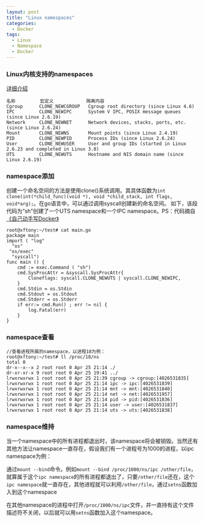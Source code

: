 ```yaml
---
layout: post
title: "Linux namespaces"
categories:
  - Docker
tags:
  - Linux
  - Namespace
  - Docker
---
```


### Linux内核支持的namespaces   
[详细介绍](http://man7.org/linux/man-pages/man7/namespaces.7.html)

    名称         宏定义            隔离内容
    Cgroup      CLONE_NEWCGROUP   Cgroup root directory (since Linux 4.6)
	IPC         CLONE_NEWIPC      System V IPC, POSIX message queues (since Linux 2.6.19)
	Network     CLONE_NEWNET      Network devices, stacks, ports, etc. (since Linux 2.6.24)
	Mount       CLONE_NEWNS       Mount points (since Linux 2.4.19)
	PID         CLONE_NEWPID      Process IDs (since Linux 2.6.24)
	User        CLONE_NEWUSER     User and group IDs (started in Linux 2.6.23 and completed in Linux 3.8)
	UTS         CLONE_NEWUTS      Hostname and NIS domain name (since Linux 2.6.19)

### namespace添加    
创建一个命名空间的方法是使用clone()系统调用。其具体函数为`int clone(int(*child_func)(void *), void *child_stack, int flags, void*arg);`。在go语言中，可以通过调用syscall创建新的命名空间。 如下，该段代码为“sh”创建了一个UTS namespace和一个IPC namespace。PS：代码摘自[《自己动手写Docker》](https://book.douban.com/subject/27082348/)  

	root@xftony:~/test# cat main.go 
	package main
	import ( "log"
	  "os"
	 "os/exec"
	  "syscall")
	func main () {
	    cmd := exec.Command ( "sh")
	    cmd.SysProcAttr = &syscall.SysProcAttr{
	        Cloneflags: syscall.CLONE_NEWUTS | syscall.CLONE_NEWIPC,
	    }
	    cmd.Stdin = os.Stdin
	    cmd.Stdout = os.Stdout
	    cmd.Stderr = os.Stderr
	    if err:= cmd.Run() ; err != nil {
	        log.Fatal(err)
	    }
	}

### namespace查看   
       
    //查看进程所属的namespace，以进程18为例： 
    root@xftony:~/test# ll /proc/18/ns    
    total 0    
	dr-x--x--x 2 root root 0 Apr 25 21:14 ./    
	dr-xr-xr-x 9 root root 0 Apr 25 19:41 ../   
	lrwxrwxrwx 1 root root 0 Apr 25 21:39 cgroup -> cgroup:[4026531835]    
	lrwxrwxrwx 1 root root 0 Apr 25 21:14 ipc -> ipc:[4026531839]   
	lrwxrwxrwx 1 root root 0 Apr 25 21:14 mnt -> mnt:[4026531840]    
	lrwxrwxrwx 1 root root 0 Apr 25 21:14 net -> net:[4026531957]   
	lrwxrwxrwx 1 root root 0 Apr 25 21:14 pid -> pid:[4026531836]    
	lrwxrwxrwx 1 root root 0 Apr 25 21:14 user -> user:[4026531837]   
	lrwxrwxrwx 1 root root 0 Apr 25 21:14 uts -> uts:[4026531838]

### namespace维持    
当一个namespace中的所有进程都退出时，该namespace将会被销毁。当然还有其他方法让namespace一直存在，假设我们有一个进程号为1000的进程，以ipc namespace为例：

通过`mount --bind`命令。例如`mount --bind /proc/1000/ns/ipc /other/file`，就算属于这个`ipc namespace`的所有进程都退出了，只要`/other/file`还在，这个`ipc namespace`就一直存在，其他进程就可以利用`/other/file`，通过`setns`函数加入到这个namespace

在其他namespace的进程中打开`/proc/1000/ns/ipc`文件，并一直持有这个文件描述符不关闭，以后就可以用`setns`函数加入这个namespace。